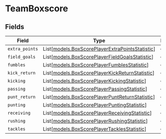 # TeamBoxscore


## Fields

| Field                                                                                              | Type                                                                                               | Required                                                                                           | Description                                                                                        |
| -------------------------------------------------------------------------------------------------- | -------------------------------------------------------------------------------------------------- | -------------------------------------------------------------------------------------------------- | -------------------------------------------------------------------------------------------------- |
| `extra_points`                                                                                     | List[[models.BoxScorePlayerExtraPointsStatistic](../models/boxscoreplayerextrapointsstatistic.md)] | :heavy_minus_sign:                                                                                 | N/A                                                                                                |
| `field_goals`                                                                                      | List[[models.BoxScorePlayerFieldGoalsStatistic](../models/boxscoreplayerfieldgoalsstatistic.md)]   | :heavy_minus_sign:                                                                                 | N/A                                                                                                |
| `fumbles`                                                                                          | List[[models.BoxScorePlayerFumblesStatistic](../models/boxscoreplayerfumblesstatistic.md)]         | :heavy_minus_sign:                                                                                 | N/A                                                                                                |
| `kick_return`                                                                                      | List[[models.BoxScorePlayerKickReturnStatistic](../models/boxscoreplayerkickreturnstatistic.md)]   | :heavy_minus_sign:                                                                                 | N/A                                                                                                |
| `kicking`                                                                                          | List[[models.BoxScorePlayerKickingStatistic](../models/boxscoreplayerkickingstatistic.md)]         | :heavy_minus_sign:                                                                                 | N/A                                                                                                |
| `passing`                                                                                          | List[[models.BoxScorePlayerPassingStatistic](../models/boxscoreplayerpassingstatistic.md)]         | :heavy_minus_sign:                                                                                 | N/A                                                                                                |
| `punt_return`                                                                                      | List[[models.BoxScorePlayerPuntReturnStatistic](../models/boxscoreplayerpuntreturnstatistic.md)]   | :heavy_minus_sign:                                                                                 | N/A                                                                                                |
| `punting`                                                                                          | List[[models.BoxScorePlayerPuntingStatistic](../models/boxscoreplayerpuntingstatistic.md)]         | :heavy_minus_sign:                                                                                 | N/A                                                                                                |
| `receiving`                                                                                        | List[[models.BoxScorePlayerReceivingStatistic](../models/boxscoreplayerreceivingstatistic.md)]     | :heavy_minus_sign:                                                                                 | N/A                                                                                                |
| `rushing`                                                                                          | List[[models.BoxScorePlayerRushingStatistic](../models/boxscoreplayerrushingstatistic.md)]         | :heavy_minus_sign:                                                                                 | N/A                                                                                                |
| `tackles`                                                                                          | List[[models.BoxScorePlayerTacklesStatistic](../models/boxscoreplayertacklesstatistic.md)]         | :heavy_minus_sign:                                                                                 | N/A                                                                                                |